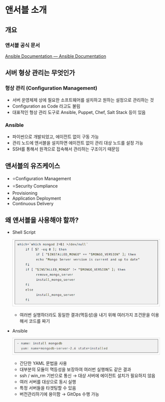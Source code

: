 # 앤서블 소개

## 개요

### 앤서블 공식 문서

[Ansible Documentation — Ansible Documentation](https://docs.ansible.com/ansible/latest/)

## 서버 형상 관리는 무엇인가

### 형상 관리 (Configuration Management)

- 서버 운영체제 상에 필요한 소프트웨어를 설치하고 원하는 설정으로 관리하는 것
- Configuration as Code 라고도 불림
- 대표적인 형상 관리 도구로 Ansible, Puppet, Chef, Salt Stack 등이 있음

### Ansible

- 파이썬으로 개발되었고, 에이전트 없이 구동 가능
- 관리 노드에 앤서블을 설치하면 에이전트 없이 관리 대상 노드를 설정 가능
- SSH를 통해서 원격으로 접속해서 관리하는 구조이기 때문임

## 앤서블의 유즈케이스

- ⭐️Configuration Management
- ⭐️Security Compliance
- Provisioning
- Application Deployment
- Continuous Delivery

## 왜 앤서블을 사용해야 할까?

- Shell Script

  ![images/what_is_ansible/1.png](images/what_is_ansible/1.png)

    - 여러번 실행하더라도 동일한 결과(멱등성)을 내기 위해 여러가지 조건문을 이용해서 코드를 짜기
- Ansible

  ![images/what_is_ansible/2.png](images/what_is_ansible/2.png)

    - 간단한 YAML 문법을 사용
    - 대부분의 모듈이 멱등성을 보장하여 여러번 실행해도 같은 결과
    - ssh / win_rm 기반으로 통신 → 대상 서버에 에이전트 설치가 필요하지 않음
    - 여러 서버를 대상으로 동시 실행
    - 특정 서버들을 타겟팅할 수 있음
    - 버전관리하기에 용이함 → GitOps 수행 가능
